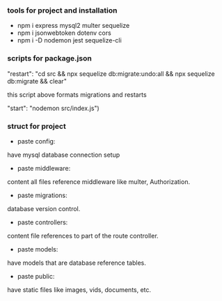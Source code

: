 ###   tools for project and installation

* npm i express mysql2 multer sequelize
* npm i jsonwebtoken dotenv cors
* npm i -D nodemon jest sequelize-cli


### scripts for package.json

 <p> "restart": "cd src && npx sequelize db:migrate:undo:all && npx sequelize db:migrate && clear" </p>
 <p> this script above formats migrations and restarts </p>

<p>"start": "nodemon src/index.js")</p>

### struct for project

* paste config: 
<p> have mysql database connection setup </p>

* paste middleware:
<p> content all files reference middleware like multer, Authorization. </p>

* paste migrations:
<p> database version control. </p>

* paste controllers: 
<p> content file references to part of the route controller. </p>

* paste models:
<p> have models that are database reference tables. </p>

* paste public:
<p> have static files  like images, vids, documents, etc. </p>